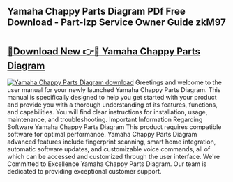 ## Yamaha Chappy Parts Diagram PDf Free Download - Part-lzp Service Owner Guide zkM97

# <h2><a href="http://dfpnso.blite.top/?on=Yamaha+Chappy+Parts+Diagram">🔗Download New 👉🔴 Yamaha Chappy Parts Diagram</a></h2>

[![Yamaha Chappy Parts Diagram download](https://i.imgur.com/lujVjoI.png)](http://dfpnso.blite.top/?on=Yamaha+Chappy+Parts+Diagram)
Greetings and welcome to the user manual for your newly launched Yamaha Chappy Parts Diagram. This manual is specifically designed to help you get started with your product and provide you with a thorough understanding of its features, functions, and capabilities. You will find clear instructions for installation, usage, maintenance, and troubleshooting. Important Information Regarding Software Yamaha Chappy Parts Diagram This product requires compatible software for optimal performance. Yamaha Chappy Parts Diagram advanced features include fingerprint scanning, smart home integration, automatic software updates, and customizable voice commands, all of which can be accessed and customized through the user interface. We're Committed to Excellence Yamaha Chappy Parts Diagram. Our team is dedicated to providing exceptional customer support.
